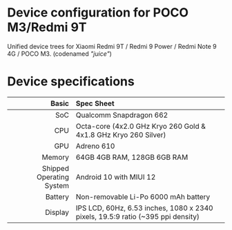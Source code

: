 Device configuration for POCO M3/Redmi 9T
============================================

Unified device trees for Xiaomi Redmi 9T / Redmi 9 Power / Redmi Note 9 4G / POCO M3. (codenamed _"juice"_)

# Device specifications

Basic   | Spec Sheet
-------:|:-------------------------
SoC     | Qualcomm Snapdragon 662
CPU     | Octa-core (4x2.0 GHz Kryo 260 Gold & 4x1.8 GHz Kryo 260 Silver)
GPU     | Adreno 610
Memory  | 64GB 4GB RAM, 128GB 6GB RAM
Shipped Operating System | Android 10 with MIUI 12
Battery | Non-removable Li-Po 6000 mAh battery
Display | IPS LCD, 60Hz, 6.53 inches, 1080 x 2340 pixels, 19.5:9 ratio (~395 ppi density)
